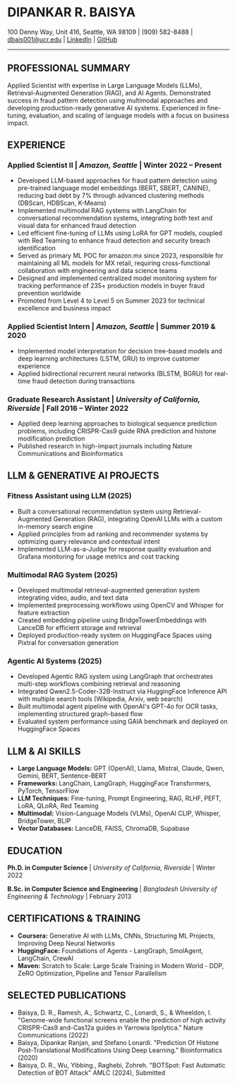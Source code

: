 # DIPANKAR R. BAISYA

100 Denny Way, Unit 416, Seattle, WA 98109 | (909) 582-8488 | dbais001@ucr.edu | [LinkedIn](www.linkedin.com/in/dbaisya) | [GitHub](https://github.com/daddyofadoggy)

---

## PROFESSIONAL SUMMARY

Applied Scientist with expertise in Large Language Models (LLMs), Retrieval-Augmented Generation (RAG), and AI Agents. Demonstrated success in fraud pattern detection using multimodal approaches and developing production-ready generative AI systems. Experienced in fine-tuning, evaluation, and scaling of language models with a focus on business impact.

## EXPERIENCE

### Applied Scientist II | *Amazon, Seattle* | Winter 2022 – Present

- Developed LLM-based approaches for fraud pattern detection using pre-trained language model embeddings (BERT, SBERT, CANINE), reducing bad debt by 7% through advanced clustering methods (DBScan, HDBScan, K-Means)
- Implemented multimodal RAG systems with LangChain for conversational recommendation systems, integrating both text and visual data for enhanced fraud detection
- Led efficient fine-tuning of LLMs using LoRA for GPT models, coupled with Red Teaming to enhance fraud detection and security breach identification
- Served as primary ML POC for amazon.mx since 2023, responsible for maintaining all ML models for MX retail, requiring cross-functional collaboration with engineering and data science teams
- Designed and implemented centralized model monitoring system for tracking performance of 235+ production models in buyer fraud prevention worldwide
- Promoted from Level 4 to Level 5 on Summer 2023 for technical excellence and business impact

### Applied Scientist Intern | *Amazon, Seattle* | Summer 2019 & 2020

- Implemented model interpretation for decision tree-based models and deep learning architectures (LSTM, GRU) to improve customer experience
- Applied bidirectional recurrent neural networks (BLSTM, BGRU) for real-time fraud detection during transactions

### Graduate Research Assistant | *University of California, Riverside* | Fall 2016 – Winter 2022

- Applied deep learning approaches to biological sequence prediction problems, including CRISPR-Cas9 guide RNA prediction and histone modification prediction
- Published research in high-impact journals including Nature Communications and Bioinformatics

## LLM & GENERATIVE AI PROJECTS

### Fitness Assistant using LLM (2025)

- Built a conversational recommendation system using Retrieval-Augmented Generation (RAG), integrating OpenAI LLMs with a custom in-memory search engine
- Applied principles from ad ranking and recommender systems by optimizing query relevance and contextual intent
- Implemented LLM-as-a-Judge for response quality evaluation and Grafana monitoring for usage metrics and cost tracking

### Multimodal RAG System (2025)

- Developed multimodal retrieval-augmented generation system integrating video, audio, and text data
- Implemented preprocessing workflows using OpenCV and Whisper for feature extraction
- Created embedding pipeline using BridgeTowerEmbeddings with LanceDB for efficient storage and retrieval
- Deployed production-ready system on HuggingFace Spaces using Pixtral for conversation generation

### Agentic AI Systems (2025)

- Developed Agentic RAG system using LangGraph that orchestrates multi-step workflows combining retrieval and reasoning
- Integrated Qwen2.5-Coder-32B-Instruct via HuggingFace Inference API with multiple search tools (Wikipedia, Arxiv, web search)
- Built multimodal agent pipeline with OpenAI's GPT-4o for OCR tasks, implementing structured graph-based flow
- Evaluated system performance using GAIA benchmark and deployed on HuggingFace Spaces

## LLM & AI SKILLS

- **Large Language Models:** GPT (OpenAI), Llama, Mistral, Claude, Qwen, Gemini, BERT, Sentence-BERT
- **Frameworks:** LangChain, LangGraph, HuggingFace Transformers, PyTorch, TensorFlow
- **LLM Techniques:** Fine-tuning, Prompt Engineering, RAG, RLHF, PEFT, LoRA, QLoRA, Red Teaming
- **Multimodal:** Vision-Language Models (VLMs), OpenAI CLIP, Whisper, BridgeTower, BLIP
- **Vector Databases:** LanceDB, FAISS, ChromaDB, Supabase

## EDUCATION

**Ph.D. in Computer Science** | *University of California, Riverside* | Winter 2022

**B.Sc. in Computer Science and Engineering** | *Bangladesh University of Engineering & Technology* | February 2013

## CERTIFICATIONS & TRAINING

- **Coursera:** Generative AI with LLMs, CNNs, Structuring ML Projects, Improving Deep Neural Networks
- **HuggingFace:** Foundations of Agents - LangGraph, SmolAgent, LangChain, CrewAI
- **Maven:** Scratch to Scale: Large Scale Training in Modern World - DDP, ZeRO Optimization, Pipeline and Tensor Parallelism

## SELECTED PUBLICATIONS

- Baisya, D. R., Ramesh, A., Schwartz, C., Lonardi, S., & Wheeldon, I. "Genome-wide functional screens enable the prediction of high activity CRISPR-Cas9 and-Cas12a guides in Yarrowia lipolytica." Nature Communications (2022)
- Baisya, Dipankar Ranjan, and Stefano Lonardi. "Prediction Of Histone Post-Translational Modifications Using Deep Learning." Bioinformatics (2020)
- Baisya, D. R., Wu, Yibbing., Raghebi, Zohreh. "BOTSpot: Fast Automatic Detection of BOT Attack" AMLC (2024), Submitted
